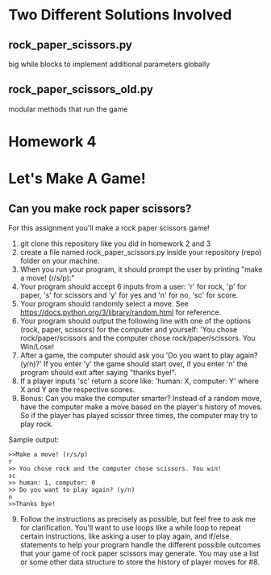 # Two Different Solutions Involved
## rock_paper_scissors.py 
big while blocks to implement additional parameters globally
## rock_paper_scissors_old.py 
modular methods that run the game


# Homework 4

# Let's Make A Game! 
## Can you make rock paper scissors?

For this assignment you'll make a rock paper scissors game!

1. git clone this repository like you did in homework 2 and 3
2. create a file named rock_paper_scissors.py inside your repository (repo) folder on your machine.
3. When you run your program, it should prompt the user by printing "make a move! (r/s/p):"
4. Your program should accept 6 inputs from a user: 'r' for rock, 'p' for paper, 's' for scissors and 'y' for yes and 'n' for no, 'sc' for score.
5. Your program should randomly select a move. See https://docs.python.org/3/library/random.html for reference.
5. Your program should output the following line with one of the options (rock, paper, scissors) for the computer and yourself:
'You chose rock/paper/scissors and the computer chose rock/paper/scissors. You Win/Lose!
6. After a game, the computer should ask you 'Do you want to play again? (y/n)?' If you enter 'y' the game should start over, if you enter 'n' the program should exit after saying "thanks bye!".
7. If a player inputs 'sc' return a score like: 'human: X, computer: Y' where X and Y are the respective scores.
8. Bonus: Can you make the computer smarter? Instead of a random move, have the computer make a move based on the player's history of moves.
So if the player has played scissor three times, the computer may try to play rock.

Sample output:

    >>Make a move! (r/s/p)
    r
    >> You chose rock and the computer chose scissors. You win!
    sc
    >> human: 1, computer: 0
    >> Do you want to play again? (y/n)
    n
    >>Thanks bye!

9. Follow the instructions as precisely as possible, but feel free to ask me for clarification. You'll want to use loops like a while loop to repeat certain instructions, like asking a user to play again, and if/else statements to help your program handle the different possible outcomes that your game of rock paper scissors may generate. You may use a list or some other data structure to store the history of player moves for #8.
